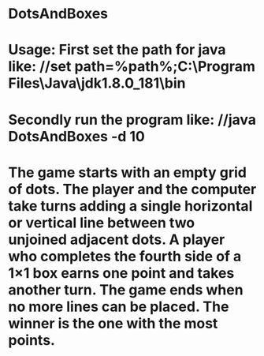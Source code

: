 # DotsAndBoxes
# Usage: First set the path for java like: //set path=%path%;C:\Program Files\Java\jdk1.8.0_181\bin
#        Secondly run the program like: //java DotsAndBoxes -d 10 

# The game starts with an empty grid of dots. The player and the computer take turns adding a single horizontal or vertical line between two unjoined adjacent dots. A player who completes the fourth side of a 1×1 box earns one point and takes another turn. The game ends when no more lines can be placed. The winner is the one with the most points.
